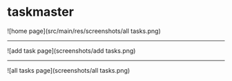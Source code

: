 # taskmaster

![home page](src/main/res/screenshots/all tasks.png)
<hr>
![add task page](screenshots/add tasks.png)
<hr>
![all tasks page](screenshots/all tasks.png)
